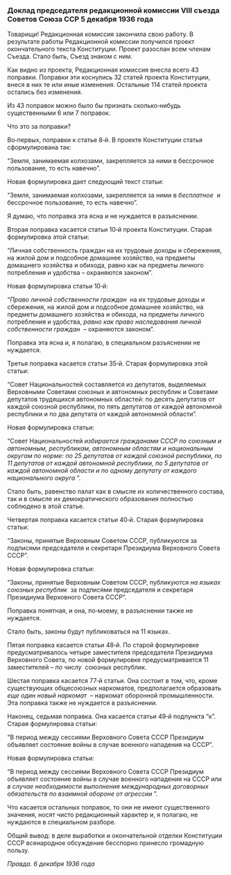 ### Доклад председателя редакционной комиссии VIII съезда Советов Союза ССР 5 декабря 1936 года

Товарищи! Редакционная комиссия закончила свою работу. В результате работы Редакционной комиссии получился проект окончательного текста Конституции. Проект разослан всем членам Съезда. Стало быть, Съезд знаком с ним.

Как видно из проекта, Редакционная комиссия внесла всего 43 поправки. Поправки эти коснулись 32 статей проекта Конституции, внеся в них те или иные изменения. Остальные 114 статей проекта остались без изменения.

Из 43 поправок можно было бы признать сколько‑нибудь существенными 6 или 7 поправок.

Что это за поправки?

Во‑первых, поправки к статье 8‑й. В проекте Конституции статья сформулирована так:

“Земля, занимаемая колхозами, закрепляется за ними в бессрочное пользование, то есть навечно”.

Новая формулировка дает следующий текст статьи:

“Земля, занимаемая колхозами, закрепляется за ними в _бесплатное_  и бессрочное пользование, то есть навечно”.

Я думаю, что поправка эта ясна и не нуждается в разъяснении.

Вторая поправка касается статьи 10‑й проекта Конституции. Старая формулировка этой статьи:

“Личная собственность граждан на их трудовые доходы и сбережения, на жилой дом и подсобное домашнее хозяйство, на предметы домашнего хозяйства и обихода, равно как на предметы личного потребления и удобства – охраняются законом”.

Новая формулировка статьи 10‑й:

“_Право личной собственности граждан_  на их трудовые доходы и сбережения, на жилой дом и подсобное домашнее хозяйство, на предметы домашнего хозяйства и обихода, на предметы личного потребления и удобства, _равно как право наследования личной собственности граждан_  – охраняются законом”.

Поправка эта ясна и, я полагаю, в специальном разъяснении не нуждается.

Третья поправка касается статьи 35‑й. Старая формулировка этой статьи:

“Совет Национальностей составляется из депутатов, выделяемых Верховными Советами союзных и автономных республик и Советами депутатов трудящихся автономных областей: по десять депутатов от каждой союзной республики, по пять депутатов от каждой автономной республики и по два депутата от каждой автономной области”.

Новая формулировка статьи:

“Совет Национальностей _избирается гражданами СССР по союзным и автономным, республикам, автономным областям и национальным округам по норме: по 25 депутатов от каждой союзной республики, по 11 депутатов от каждой автономной республики, по 5 депутатов от каждой автономной области и по одному депутату от каждого национального округа_ ”.

Стало быть, равенство палат как в смысле их количественного состава, так и в смысле их демократического образования полностью соблюдено в этой статье.

Четвертая поправка касается статьи 40‑й. Старая формулировка статьи:

“Законы, принятые Верховным Советом СССР, публикуются за подписями председателя и секретаря Президиума Верховного Совета СССР”.

Новая формулировка статьи:

“Законы, принятые Верховным Советом СССР, публикуются _на языках союзных республик_  за подписями председателя и секретаря Президиума Верховного Совета СССР”.

Поправка понятная, и она, по‑моему, в разъяснении также не нуждается.

Стало быть, законы будут публиковаться на 11 языках.

Пятая поправка касается статьи 48‑й. По старой формулировке предусматривалось четыре заместителя председателя Президиума Верховного Совета, по новой формулировке предусматривается 11 заместителей – _по числу_  союзных республик.

Шестая поправка касается 77‑й статьи. Она состоит в том, что, кроме существующих общесоюзных наркоматов, предполагается образовать _еще один новый наркомат_  – наркомат оборонной промышленности. Эта поправка также не нуждается в разъяснении.

Наконец, седьмая поправка. Она касается статьи 49‑й подпункта “к”. Старая формулировка статьи:

“В период между сессиями Верховного Совета СССР Президиум объявляет состояние войны в случае военного нападения на СССР”.

Новая формулировка статьи:

“В период между сессиями Верховного Совета СССР Президиум объявляет состояние войны в случае военного нападения на СССР или _в случае необходимости выполнения международных договорных обязательств по взаимной обороне от агрессии_ ”.

Что касается остальных поправок, то они не имеют существенного значения, носят чисто редакционный характер и, я полагаю, не нуждаются в специальном разборе.

Общий вывод: в деле выработки и окончательной отделки Конституции СССР всенародное обсуждение бесспорно принесло громадную пользу.

_Правда. 6 декабря 1936 года_